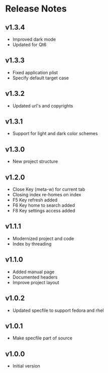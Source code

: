 # Release Notes

## v1.3.4
- Improved dark mode
- Updated for Qt6

## v1.3.3
- Fixed application plist
- Specify default target case

## v1.3.2
- Updated url's and copyrights

## v1.3.1
- Support for light and dark color schemes

## v1.3.0
- New project structure

## v1.2.0
- Close Key (meta-w) for current tab
- Closing index re-homes on index
- F5 Key refresh added
- F6 Key home to search added
- F8 Key settings access added

## v1.1.1
- Modernized project and code
- Index by threading

## v1.1.0
- Added manual page
- Documented headers
- Improve project layout

## v1.0.2
- Updated specfile to support fedora and rhel

## v1.0.1
- Make specfile part of source

## v1.0.0
- Initial version





